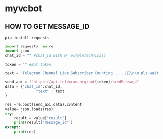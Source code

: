 # myvcbot


## HOW TO GET MESSAGE_ID 

```pip install requests```

```python
import requests  as re 
import json
chat_id = "" #chat_id with @  ex{@lntechnical}

token = "" #Bot token

text = 'Telegram Channel Live Subscriber Counting .... 🎉🎉\n\n pls wait for live count'

send_api = f"https://api.telegram.org/bot{token}/sendMessage"
data = {"chat_id":chat_id,
              "text" : text
}

res =re.post(send_api,data).content
value= json.loads(res)
try:
	result = value["result"]
	print(result["message_id"])
except:
	print(res)

```
